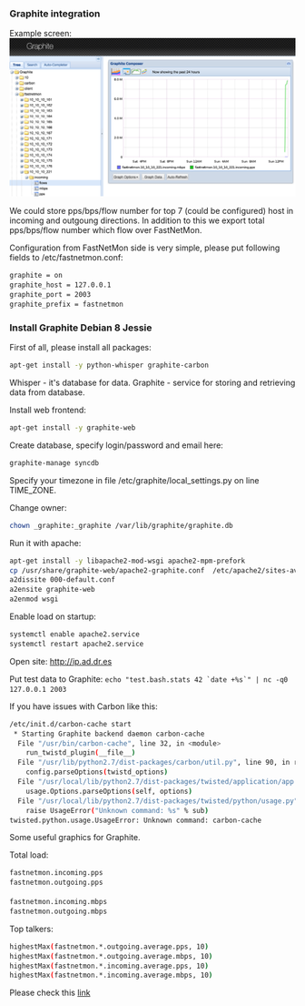 ### Graphite integration

Example screen: ![Graphite](images/fastnetmon_graphite.png)

We could store pps/bps/flow number for top 7 (could be configured) host in incoming and outgoung directions. In addition to this we export total pps/bps/flow number which flow over FastNetMon.

Configuration from FastNetMon side is very simple, please put following fields to /etc/fastnetmon.conf:
```bash
graphite = on
graphite_host = 127.0.0.1
graphite_port = 2003
graphite_prefix = fastnetmon
```

### Install Graphite Debian 8 Jessie 

First of all, please install all packages:
```bash
apt-get install -y python-whisper graphite-carbon
```

Whisper - it's database for data. Graphite - service for storing and retrieving data from database. 

Install web frontend:
```bash
apt-get install -y graphite-web
```

Create database, specify login/password and email here: 
```bash
graphite-manage syncdb
```

Specify your timezone in file /etc/graphite/local_settings.py on line TIME_ZONE.

Change owner:
```bash
chown _graphite:_graphite /var/lib/graphite/graphite.db
```

Run it with apache:
```bash
apt-get install -y libapache2-mod-wsgi apache2-mpm-prefork
cp /usr/share/graphite-web/apache2-graphite.conf  /etc/apache2/sites-available/graphite-web.conf
a2dissite 000-default.conf
a2ensite graphite-web
a2enmod wsgi
```

Enable load on startup:
```bash
systemctl enable apache2.service
systemctl restart apache2.service
```

Open site: 
http://ip.ad.dr.es

Put test data to Graphite:
```echo "test.bash.stats 42 `date +%s`" | nc -q0 127.0.0.1 2003```

If you have issues with Carbon like this:
```bash
/etc/init.d/carbon-cache start
 * Starting Graphite backend daemon carbon-cache                                                                                                       Traceback (most recent call last):
  File "/usr/bin/carbon-cache", line 32, in <module>
    run_twistd_plugin(__file__)
  File "/usr/lib/python2.7/dist-packages/carbon/util.py", line 90, in run_twistd_plugin
    config.parseOptions(twistd_options)
  File "/usr/local/lib/python2.7/dist-packages/twisted/application/app.py", line 619, in parseOptions
    usage.Options.parseOptions(self, options)
  File "/usr/local/lib/python2.7/dist-packages/twisted/python/usage.py", line 270, in parseOptions
    raise UsageError("Unknown command: %s" % sub)
twisted.python.usage.UsageError: Unknown command: carbon-cache
```

Some useful graphics for Graphite.

Total load:
```bash
fastnetmon.incoming.pps
fastnetmon.outgoing.pps

fastnetmon.incoming.mbps
fastnetmon.outgoing.mbps
```

Top talkers:
```bash
highestMax(fastnetmon.*.outgoing.average.pps, 10)
highestMax(fastnetmon.*.outgoing.average.mbps, 10)
highestMax(fastnetmon.*.incoming.average.pps, 10)
highestMax(fastnetmon.*.incoming.average.mbps, 10)
```

Please check this [link](http://stackoverflow.com/questions/27951317/install-graphite-statsd-getting-error-unknown-carbon-cache)
